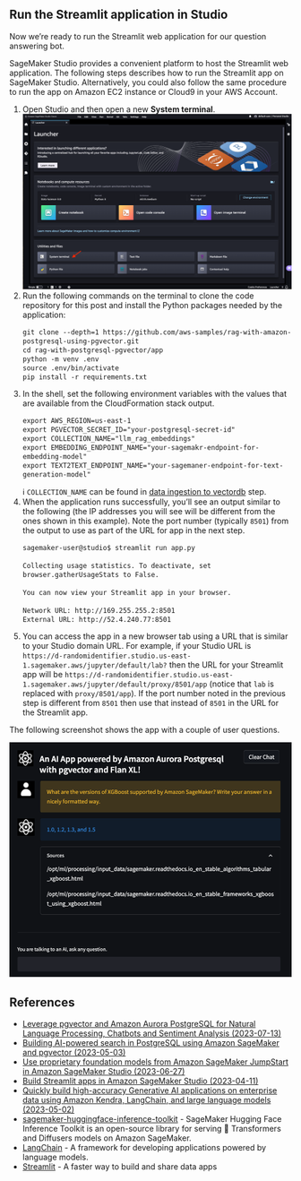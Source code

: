 ## Run the Streamlit application in Studio

Now we’re ready to run the Streamlit web application for our question answering bot.

SageMaker Studio provides a convenient platform to host the Streamlit web application. The following steps describes how to run the Streamlit app on SageMaker Studio. Alternatively, you could also follow the same procedure to run the app on Amazon EC2 instance or Cloud9 in your AWS Account.

1. Open Studio and then open a new **System terminal**.
   ![](./sagemaker-studio-launcher-screenshot.png)
2. Run the following commands on the terminal to clone the code repository for this post and install the Python packages needed by the application:
   ```
   git clone --depth=1 https://github.com/aws-samples/rag-with-amazon-postgresql-using-pgvector.git
   cd rag-with-postgresql-pgvector/app
   python -m venv .env
   source .env/bin/activate
   pip install -r requirements.txt
   ```
3. In the shell, set the following environment variables with the values that are available from the CloudFormation stack output.
   ```
   export AWS_REGION=us-east-1
   export PGVECTOR_SECRET_ID="your-postgresql-secret-id"
   export COLLECTION_NAME="llm_rag_embeddings"
   export EMBEDDING_ENDPOINT_NAME="your-sagemakr-endpoint-for-embedding-model"
   export TEXT2TEXT_ENDPOINT_NAME="your-sagemaner-endpoint-for-text-generation-model"
   ```
   :information_source: `COLLECTION_NAME` can be found in [data ingestion to vectordb](../data_ingestion_to_vectordb/data_ingestion_to_pgvector.ipynb) step.
4. When the application runs successfully, you’ll see an output similar to the following (the IP addresses you will see will be different from the ones shown in this example). Note the port number (typically `8501`) from the output to use as part of the URL for app in the next step.
   ```
   sagemaker-user@studio$ streamlit run app.py

   Collecting usage statistics. To deactivate, set browser.gatherUsageStats to False.

   You can now view your Streamlit app in your browser.

   Network URL: http://169.255.255.2:8501
   External URL: http://52.4.240.77:8501
   ```
5. You can access the app in a new browser tab using a URL that is similar to your Studio domain URL. For example, if your Studio URL is `https://d-randomidentifier.studio.us-east-1.sagemaker.aws/jupyter/default/lab?` then the URL for your Streamlit app will be `https://d-randomidentifier.studio.us-east-1.sagemaker.aws/jupyter/default/proxy/8501/app` (notice that `lab` is replaced with `proxy/8501/app`). If the port number noted in the previous step is different from `8501` then use that instead of `8501` in the URL for the Streamlit app.

The following screenshot shows the app with a couple of user questions.

![qa-with-llm-and-rag](./qa-with-llm-and-rag.png)

## References

  * [Leverage pgvector and Amazon Aurora PostgreSQL for Natural Language Processing, Chatbots and Sentiment Analysis (2023-07-13)](https://aws.amazon.com/blogs/database/leverage-pgvector-and-amazon-aurora-postgresql-for-natural-language-processing-chatbots-and-sentiment-analysis/)
  * [Building AI-powered search in PostgreSQL using Amazon SageMaker and pgvector (2023-05-03)](https://aws.amazon.com/blogs/database/building-ai-powered-search-in-postgresql-using-amazon-sagemaker-and-pgvector/)
  * [Use proprietary foundation models from Amazon SageMaker JumpStart in Amazon SageMaker Studio (2023-06-27)](https://aws.amazon.com/blogs/machine-learning/use-proprietary-foundation-models-from-amazon-sagemaker-jumpstart-in-amazon-sagemaker-studio/)
  * [Build Streamlit apps in Amazon SageMaker Studio (2023-04-11)](https://aws.amazon.com/blogs/machine-learning/build-streamlit-apps-in-amazon-sagemaker-studio/)
  * [Quickly build high-accuracy Generative AI applications on enterprise data using Amazon Kendra, LangChain, and large language models (2023-05-02)](https://aws.amazon.com/blogs/machine-learning/quickly-build-high-accuracy-generative-ai-applications-on-enterprise-data-using-amazon-kendra-langchain-and-large-language-models/)
  * [sagemaker-huggingface-inference-toolkit](https://github.com/aws/sagemaker-huggingface-inference-toolkit) - SageMaker Hugging Face Inference Toolkit is an open-source library for serving 🤗 Transformers and Diffusers models on Amazon SageMaker.
  * [LangChain](https://python.langchain.com/docs/get_started/introduction.html) - A framework for developing applications powered by language models.
  * [Streamlit](https://streamlit.io/) - A faster way to build and share data apps
